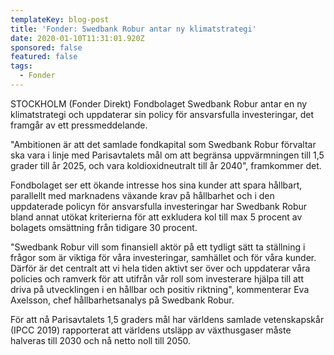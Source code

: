 ```yaml
---
templateKey: blog-post
title: 'Fonder: Swedbank Robur antar ny klimatstrategi'
date: 2020-01-10T11:31:01.920Z
sponsored: false
featured: false
tags:
  - Fonder
---
```

STOCKHOLM (Fonder Direkt) Fondbolaget Swedbank Robur antar en ny klimatstrategi och uppdaterar sin policy för ansvarsfulla investeringar, det framgår av ett pressmeddelande.

"Ambitionen är att det samlade fondkapital som Swedbank Robur förvaltar ska vara i linje med Parisavtalets mål om att begränsa uppvärmningen till 1,5 grader till år 2025, och vara koldioxidneutralt till år 2040", framkommer det.

Fondbolaget ser ett ökande intresse hos sina kunder att spara hållbart, parallellt med marknadens växande krav på hållbarhet och i den uppdaterade policyn för ansvarsfulla investeringar har Swedbank Robur bland annat utökat kriterierna för att exkludera kol till max 5 procent av bolagets omsättning från tidigare 30 procent.

"Swedbank Robur vill som finansiell aktör på ett tydligt sätt ta ställning i frågor som är viktiga för våra investeringar, samhället och för våra kunder. Därför är det centralt att vi hela tiden aktivt ser över och uppdaterar våra policies och ramverk för att utifrån vår roll som investerare hjälpa till att driva på utvecklingen i en hållbar och positiv riktning", kommenterar Eva Axelsson, chef hållbarhetsanalys på Swedbank Robur.

För att nå Parisavtalets 1,5 graders mål har världens samlade vetenskapskår (IPCC 2019) rapporterat att världens utsläpp av växthusgaser måste halveras till 2030 och nå netto noll till 2050.
